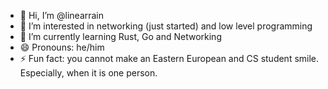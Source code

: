 - 👋 Hi, I’m @linearrain
- 👀 I’m interested in networking (just started) and low level programming
- 🌱 I’m currently learning Rust, Go and Networking
- 😄 Pronouns: he/him
- ⚡ Fun fact: you cannot make an Eastern European and CS student smile. Especially, when it is one person.

<!---
linearrain/linearrain is a ✨ special ✨ repository because its `README.md` (this file) appears on your GitHub profile.
You can click the Preview link to take a look at your changes.
--->
